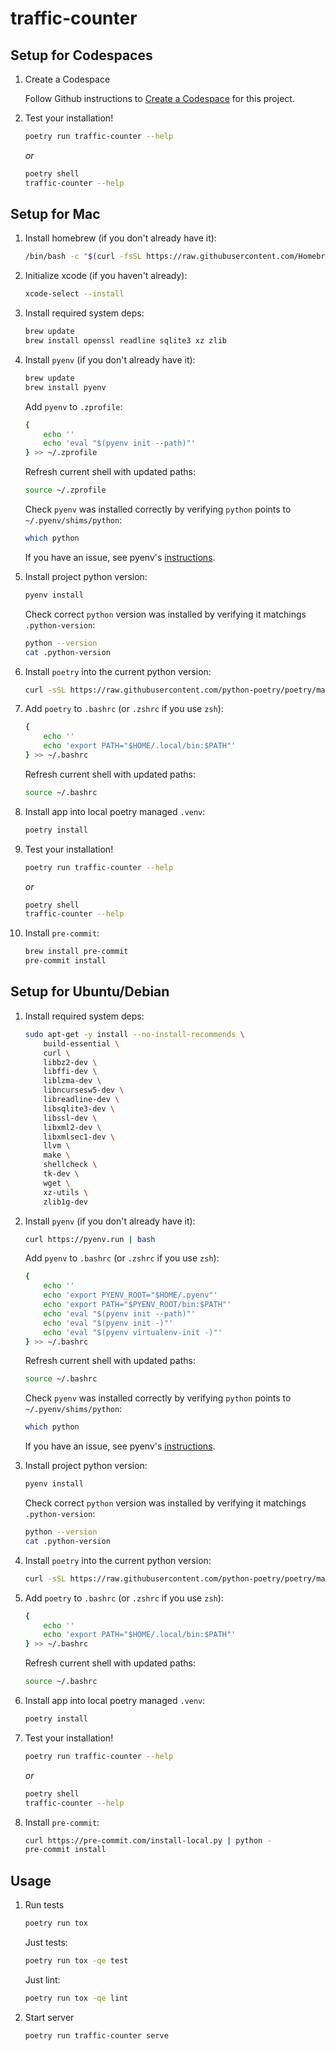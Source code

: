 # traffic-counter

## Setup for Codespaces

1. Create a Codespace

    Follow Github instructions to [Create a Codespace](https://docs.github.com/en/codespaces/developing-in-codespaces/creating-a-codespace) for this project.

1. Test your installation!

    ```sh
    poetry run traffic-counter --help
    ```

    *or*

    ```sh
    poetry shell
    traffic-counter --help
    ```

## Setup for Mac

1. Install homebrew (if you don't already have it):

    ```sh
    /bin/bash -c "$(curl -fsSL https://raw.githubusercontent.com/Homebrew/install/HEAD/install.sh)"
    ```

1. Initialize xcode (if you haven't already):

    ```sh
    xcode-select --install
    ```

1. Install required system deps:

    ```sh
    brew update
    brew install openssl readline sqlite3 xz zlib
    ```

1. Install `pyenv` (if you don't already have it):

    ```sh
    brew update
    brew install pyenv
    ```

    Add `pyenv` to `.zprofile`:

    ```sh
    {
        echo ''
        echo 'eval "$(pyenv init --path)"'
    } >> ~/.zprofile
    ```

    Refresh current shell with updated paths:

    ```sh
    source ~/.zprofile
    ```

    Check `pyenv` was installed correctly by verifying `python` points to `~/.pyenv/shims/python`:

    ```sh
    which python
    ```

    If you have an issue, see pyenv's [instructions](https://github.com/pyenv/pyenv#basic-github-checkout).

1. Install project python version:

    ```sh
    pyenv install
    ```

    Check correct `python`  version was installed by verifying it matchings `.python-version`:

    ```sh
    python --version
    cat .python-version
    ```

1. Install `poetry` into the current python version:

    ```sh
    curl -sSL https://raw.githubusercontent.com/python-poetry/poetry/master/install-poetry.py | python -
    ```

1. Add `poetry` to `.bashrc` (or `.zshrc` if you use `zsh`):

    ```sh
    {
        echo ''
        echo 'export PATH="$HOME/.local/bin:$PATH"'
    } >> ~/.bashrc
    ```

    Refresh current shell with updated paths:

    ```sh
    source ~/.bashrc
    ```

1. Install app into local poetry managed `.venv`:

    ```sh
    poetry install
    ```

1. Test your installation!

    ```sh
    poetry run traffic-counter --help
    ```

    *or*

    ```sh
    poetry shell
    traffic-counter --help
    ```

1. Install `pre-commit`:

    ```sh
    brew install pre-commit
    pre-commit install
    ```

## Setup for Ubuntu/Debian

1. Install required system deps:

    ```sh
    sudo apt-get -y install --no-install-recommends \
        build-essential \
        curl \
        libbz2-dev \
        libffi-dev \
        liblzma-dev \
        libncursesw5-dev \
        libreadline-dev \
        libsqlite3-dev \
        libssl-dev \
        libxml2-dev \
        libxmlsec1-dev \
        llvm \
        make \
        shellcheck \
        tk-dev \
        wget \
        xz-utils \
        zlib1g-dev
    ```

1. Install `pyenv` (if you don't already have it):

    ```sh
    curl https://pyenv.run | bash
    ```

    Add `pyenv` to `.bashrc` (or `.zshrc` if you use `zsh`):

    ```sh
    {
        echo ''
        echo 'export PYENV_ROOT="$HOME/.pyenv"'
        echo 'export PATH="$PYENV_ROOT/bin:$PATH"'
        echo 'eval "$(pyenv init --path)"'
        echo 'eval "$(pyenv init -)"'
        echo 'eval "$(pyenv virtualenv-init -)"'
    } >> ~/.bashrc
    ```

    Refresh current shell with updated paths:

    ```sh
    source ~/.bashrc
    ```

    Check `pyenv` was installed correctly by verifying `python` points to `~/.pyenv/shims/python`:

    ```sh
    which python
    ```

    If you have an issue, see pyenv's [instructions](https://github.com/pyenv/pyenv#basic-github-checkout).

1. Install project python version:

    ```sh
    pyenv install
    ```

    Check correct `python`  version was installed by verifying it matchings `.python-version`:

    ```sh
    python --version
    cat .python-version
    ```

1. Install `poetry` into the current python version:

    ```sh
    curl -sSL https://raw.githubusercontent.com/python-poetry/poetry/master/install-poetry.py | python -
    ```

1. Add `poetry` to `.bashrc` (or `.zshrc` if you use `zsh`):

    ```sh
    {
        echo ''
        echo 'export PATH="$HOME/.local/bin:$PATH"'
    } >> ~/.bashrc
    ```

    Refresh current shell with updated paths:

    ```sh
    source ~/.bashrc
    ```

1. Install app into local poetry managed `.venv`:

    ```sh
    poetry install
    ```

1. Test your installation!

    ```sh
    poetry run traffic-counter --help
    ```

    *or*

    ```sh
    poetry shell
    traffic-counter --help
    ```

1. Install `pre-commit`:

    ```sh
    curl https://pre-commit.com/install-local.py | python -
    pre-commit install
    ```

## Usage

1. Run tests

    ```sh
    poetry run tox
    ```

    Just tests:

    ```sh
    poetry run tox -qe test
    ```

    Just lint:

    ```sh
    poetry run tox -qe lint
    ```

1. Start server

    ```sh
    poetry run traffic-counter serve
    ```
